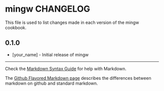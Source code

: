 mingw CHANGELOG
===============

This file is used to list changes made in each version of the mingw cookbook.

0.1.0
-----
- [your_name] - Initial release of mingw

- - -
Check the [Markdown Syntax Guide](http://daringfireball.net/projects/markdown/syntax) for help with Markdown.

The [Github Flavored Markdown page](http://github.github.com/github-flavored-markdown/) describes the differences between markdown on github and standard markdown.
